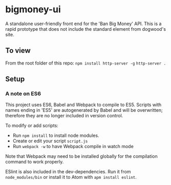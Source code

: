 # bigmoney-ui
A standalone user-friendly front end for the 'Ban Big Money' API.  This is a rapid prototype that does not include the standard <head> element from dogwood's site.


## To view
From the root folder of this repo:
`npm install http-server -g`
`http-server .`

## Setup
### A note on ES6
This project uses ES6, Babel and Webpack to compile to ES5. Scripts with names ending in 'ES5' are autogenerated by Babel and will be overwritten; therefore they are no longer included in version control.

To modify or add scripts:
- Run `npm install` to install node modules.
- Create or edit your script `script.js`
- Run `webpack -w` to have Webpack compile in watch mode

Note that Webpack may need to be installed globally for the compilation command to work properly.

ESlint is also included in the dev-dependencies.  Run it from `node_modules/bin` or install it to Atom with `apm install eslint`.
